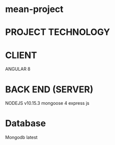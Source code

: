 # mean-project

# PROJECT TECHNOLOGY
# CLIENT
 ANGULAR 8
# BACK END (SERVER)
 NODEJS v10.15.3
 mongoose 4
 express js
# Database 
 Mongodb latest
